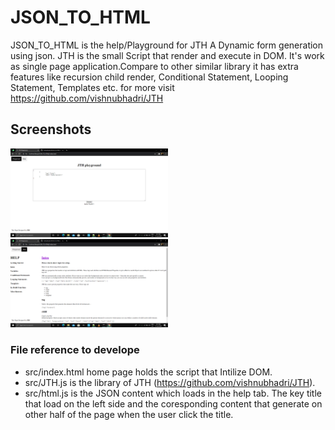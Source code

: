 # JSON_TO_HTML
JSON_TO_HTML is the help/Playground for JTH A Dynamic form generation using json.
JTH is the small Script that render and execute in DOM. It's work as single page application.Compare to other similar library it has extra features like recursion child render, Conditional Statement, Looping Statement, Templates etc.
for more visit https://github.com/vishnubhadri/JTH

## Screenshots
<img src="https://github.com/vishnubhadri/JSON_TO_HTML/blob/master/screenshots/Screenshot%20(2).png" width="50%" height="50%" alt="Playground">
<img src="https://github.com/vishnubhadri/JSON_TO_HTML/blob/master/screenshots/Screenshot%20(3).png" width="50%" height="50%" alt="Help Screen">

### File reference to develope
* src/index.html home page holds the script that Intilize DOM.
* src/JTH.js is the library of JTH (https://github.com/vishnubhadri/JTH).
* src/html.js is the JSON content which loads in the help tab. The key title that load on the left side and the coresponding content that generate on other half of the page when the user click the title.

